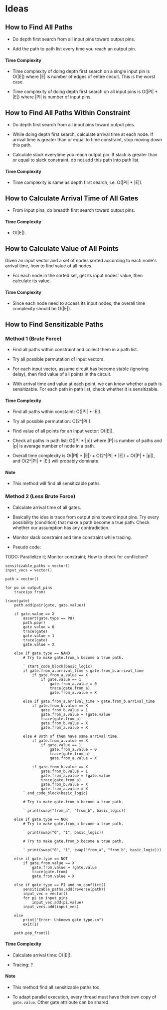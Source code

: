 # Ideas

## How to Find All Paths

-   Do depth first search from all input pins toward output pins.

-   Add the path to path list every time you reach an output pin.

#### Time Complexity

-   Time complexity of doing depth first search on a single input pin
    is O(|E|) where |E| is number of edges of entire circuit. This is
    the worst case.

-   Time complexity of doing depth first search on all input pins is
    O(|PI| * |E|) where |PI| is number of input pins.

## How to Find All Paths Within Constraint

-   Do depth first search from all input pins toward output pins.

-   While doing depth first search, calculate arrival time at each
    node. If arrival time is greater than or equal to time constraint,
    stop moving down this path.

-   Calculate slack everytime you reach output pin. If slack is greater
    than or equal to slack constraint, do not add this path into path
    list.

#### Time Complexity

-   Time complexity is same as depth first search, i.e. O(|PI| * |E|).

## How to Calculate Arrival Time of All Gates

-   From input pins, do breadth first search toward output pins.

#### Time Complexity

-   O(|E|).

## How to Calculate Value of All Points

Given an input vector and a set of nodes sorted according to each node's
arrival time, how to find value of all nodes.

-   For each node in the sorted set, get its input nodes' value, then
    calculate its value.

#### Time Complexity

-   Since each node need to access its input nodes, the overall time
    complexity should be O(|E|).

## How to Find Sensitizable Paths

### Method 1 (Brute Force)

-   Find all paths within constraint and collect them in a path list.

-   Try all possible permutation of input vectors.

-   For each input vector, assume circuit has become stable (ignoring
    delay), then find value of all points in the circuit.

-   With arrival time and value at each point, we can know whether a
    path is sensitizable. For each path in path list, check whether it
    is sensitizable.

#### Time Complexity

-   Find all paths within constaint: O(|PI| * |E|).

-   Try all possible permutation: O(2^|PI|).

-   Find value of all points for an input vector: O(|E|).

-   Check all paths in path list: O(|P| * |p|) where |P| is number of
    paths and |p| is average number of node in a path.

-   Overall time complexity is O(|PI| * |E|) + O(2^|PI| * |E|) + 
    O(|P| * |p|), and O(2^|PI| * |E|) will probably dominate.

#### Note

-   This method will find all sensitizable paths.

### Method 2 (Less Brute Force)

-   Calculate arrival time of all gates.

-   Basically the idea is trace from output pins toward input pins. Try
    every possibility (condition) that make a path become a true path.
    Check whether our assumption has any contradiction.

-   Monitor slack constraint and time constraint while tracing.

-   Pseudo code:

TODO: Parallelize it; Monitor constraint; How to check for confliction?

```
sensitizable_paths = vector()
input_vecs = vector()

path = vector()

for po in output_pins
    trace(po.from)

trace(gate)
    path.add(pair(gate, gate.value))

    if gate.value == X
        assert(gate.type == PO)
        path.pop()
        gate.value = 0
        trace(gate)
        gate.value = 1
        trace(gate)
        gate.value = X

    else if gate.type == NAND
        # Try to make gate.from_a become a true path.

        ` start_code_block(basic_logic)
        if gate.from_a.arrival_time < gate.from_b.arrival_time
            if gate.from_a.value == X
                if gate.value == 1
                    gate.from_a.value = 0
                    trace(gate.from_a)
                    gate.from_a.value = X

        else if gate.from_a.arrival_time > gate.from_b.arrival_time
            if gate.from_b.value == X
                gate.from_b.value = 1
                gate.from_a.value = !gate.value
                trace(gate.from_a)
                gate.from_b.value = X
                gate.from_a.value = X

        else # Both of them have same arrival time.
            if gate.from_a.value == X
                if gate.value == 1
                    gate.from_a.value = 0
                    trace(gate.from_a)
                    gate.from_a.value = X

            if gate.from_b.value == X
                gate.from_b.value = 1
                gate.from_a.value = !gate.value
                trace(gate.from_a)
                gate.from_b.value = X
                gate.from_a.value = X
        ` end_code_block(basic_logic)

        # Try to make gate.from_b become a true path.

        ` print(swap("from_a", "from_b", basic_logic))

    else if gate.type == NOR
        # Try to make gate.from_a become a true path.

        ` print(swap("0", "1", basic_logic))

        # Try to make gate.from_b become a true path.

        ` print(swap("0", "1", swap("from_a", "from_b", basic_logic)))

    else if gate.type == NOT
        if gate.from.value == X
            gate.from.value = !gate.value
            trace(gate.from)
            gate.from.value = X

    else if gate.type == PI and no_conflict()
        sensitizable_paths.add(reverse(path))
        input_vec = vector()
        for pi in input_pins
            input_vec.add(pi.value)
        input_vecs.add(input_vec)
        
    else
        print("Error: Unknown gate type.\n")
        exit(1)

    path.pop_front()
```

#### Time Complexity

-   Calculate arrival time: O(|E|).

-   Tracing: ?

#### Note

-   This method find all sensitizable paths too.

-   To adapt parallel execution, every thread must have their own copy
    of `gate.value`. Other gate attribute can be shared.


